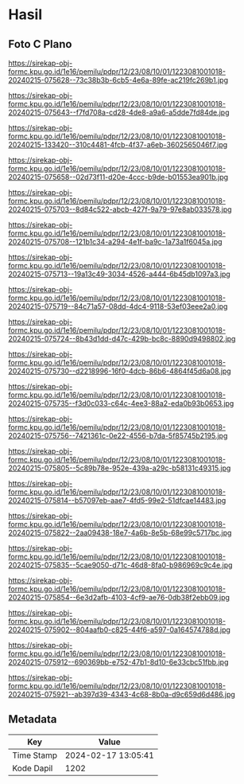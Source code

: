 # Hasil

## Foto C Plano

https://sirekap-obj-formc.kpu.go.id/1e16/pemilu/pdpr/12/23/08/10/01/1223081001018-20240215-075628--73c38b3b-6cb5-4e6a-89fe-ac219fc269b1.jpg

https://sirekap-obj-formc.kpu.go.id/1e16/pemilu/pdpr/12/23/08/10/01/1223081001018-20240215-075643--f7fd708a-cd28-4de8-a9a6-a5dde7fd84de.jpg

https://sirekap-obj-formc.kpu.go.id/1e16/pemilu/pdpr/12/23/08/10/01/1223081001018-20240215-133420--310c4481-4fcb-4f37-a6eb-3602565046f7.jpg

https://sirekap-obj-formc.kpu.go.id/1e16/pemilu/pdpr/12/23/08/10/01/1223081001018-20240215-075658--02d73f11-d20e-4ccc-b9de-b01553ea901b.jpg

https://sirekap-obj-formc.kpu.go.id/1e16/pemilu/pdpr/12/23/08/10/01/1223081001018-20240215-075703--8d84c522-abcb-427f-9a79-97e8ab033578.jpg

https://sirekap-obj-formc.kpu.go.id/1e16/pemilu/pdpr/12/23/08/10/01/1223081001018-20240215-075708--121b1c34-a294-4e1f-ba9c-1a73a1f6045a.jpg

https://sirekap-obj-formc.kpu.go.id/1e16/pemilu/pdpr/12/23/08/10/01/1223081001018-20240215-075713--19a13c49-3034-4526-a444-6b45db1097a3.jpg

https://sirekap-obj-formc.kpu.go.id/1e16/pemilu/pdpr/12/23/08/10/01/1223081001018-20240215-075719--84c71a57-08dd-4dc4-9118-53ef03eee2a0.jpg

https://sirekap-obj-formc.kpu.go.id/1e16/pemilu/pdpr/12/23/08/10/01/1223081001018-20240215-075724--8b43d1dd-d47c-429b-bc8c-8890d9498802.jpg

https://sirekap-obj-formc.kpu.go.id/1e16/pemilu/pdpr/12/23/08/10/01/1223081001018-20240215-075730--d2218996-16f0-4dcb-86b6-4864f45d6a08.jpg

https://sirekap-obj-formc.kpu.go.id/1e16/pemilu/pdpr/12/23/08/10/01/1223081001018-20240215-075735--f3d0c033-c64c-4ee3-88a2-eda0b93b0653.jpg

https://sirekap-obj-formc.kpu.go.id/1e16/pemilu/pdpr/12/23/08/10/01/1223081001018-20240215-075756--7421361c-0e22-4556-b7da-5f85745b2195.jpg

https://sirekap-obj-formc.kpu.go.id/1e16/pemilu/pdpr/12/23/08/10/01/1223081001018-20240215-075805--5c89b78e-952e-439a-a29c-b58131c49315.jpg

https://sirekap-obj-formc.kpu.go.id/1e16/pemilu/pdpr/12/23/08/10/01/1223081001018-20240215-075814--b57097eb-aae7-4fd5-99e2-51dfcae14483.jpg

https://sirekap-obj-formc.kpu.go.id/1e16/pemilu/pdpr/12/23/08/10/01/1223081001018-20240215-075822--2aa09438-18e7-4a6b-8e5b-68e99c5717bc.jpg

https://sirekap-obj-formc.kpu.go.id/1e16/pemilu/pdpr/12/23/08/10/01/1223081001018-20240215-075835--5cae9050-d71c-46d8-8fa0-b986969c9c4e.jpg

https://sirekap-obj-formc.kpu.go.id/1e16/pemilu/pdpr/12/23/08/10/01/1223081001018-20240215-075854--6e3d2afb-4103-4cf9-ae76-0db38f2ebb09.jpg

https://sirekap-obj-formc.kpu.go.id/1e16/pemilu/pdpr/12/23/08/10/01/1223081001018-20240215-075902--804aafb0-c825-44f6-a597-0a164574788d.jpg

https://sirekap-obj-formc.kpu.go.id/1e16/pemilu/pdpr/12/23/08/10/01/1223081001018-20240215-075912--690369bb-e752-47b1-8d10-6e33cbc51fbb.jpg

https://sirekap-obj-formc.kpu.go.id/1e16/pemilu/pdpr/12/23/08/10/01/1223081001018-20240215-075921--ab397d39-4343-4c68-8b0a-d9c659d6d486.jpg


## Metadata

| Key        | Value               |
| ---------- | ------------------- |
| Time Stamp | 2024-02-17 13:05:41 |
| Kode Dapil | 1202                |



